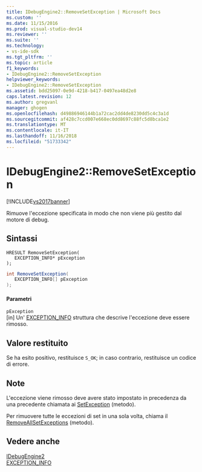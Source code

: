 ```yaml
---
title: IDebugEngine2::RemoveSetException | Microsoft Docs
ms.custom: ''
ms.date: 11/15/2016
ms.prod: visual-studio-dev14
ms.reviewer: ''
ms.suite: ''
ms.technology:
- vs-ide-sdk
ms.tgt_pltfrm: ''
ms.topic: article
f1_keywords:
- IDebugEngine2::RemoveSetException
helpviewer_keywords:
- IDebugEngine2::RemoveSetException
ms.assetid: bdd25097-0e9d-4218-b417-0497ea48d2e8
caps.latest.revision: 12
ms.author: gregvanl
manager: ghogen
ms.openlocfilehash: d49886946144b1a72cac2dd4de8230dd5c4c3a1d
ms.sourcegitcommit: af428c7ccd007e668ec0dd8697c88fc5d8bca1e2
ms.translationtype: MT
ms.contentlocale: it-IT
ms.lasthandoff: 11/16/2018
ms.locfileid: "51733342"
---
```

# <a name="idebugengine2removesetexception"></a>IDebugEngine2::RemoveSetException
[!INCLUDE[vs2017banner](../../../includes/vs2017banner.md)]

Rimuove l'eccezione specificata in modo che non viene più gestito dal motore di debug.  
  
## <a name="syntax"></a>Sintassi  
  
```cpp#  
HRESULT RemoveSetException(   
   EXCEPTION_INFO* pException  
);  
```  
  
```csharp  
int RemoveSetException(   
   EXCEPTION_INFO[] pException  
);  
```  
  
#### <a name="parameters"></a>Parametri  
 `pException`  
 [in] Un' [EXCEPTION_INFO](../../../extensibility/debugger/reference/exception-info.md) struttura che descrive l'eccezione deve essere rimosso.  
  
## <a name="return-value"></a>Valore restituito  
 Se ha esito positivo, restituisce `S_OK`; in caso contrario, restituisce un codice di errore.  
  
## <a name="remarks"></a>Note  
 L'eccezione viene rimosso deve avere stato impostato in precedenza da una precedente chiamata ai [SetException](../../../extensibility/debugger/reference/idebugengine2-setexception.md) (metodo).  
  
 Per rimuovere tutte le eccezioni di set in una sola volta, chiama il [RemoveAllSetExceptions](../../../extensibility/debugger/reference/idebugengine2-removeallsetexceptions.md) (metodo).  
  
## <a name="see-also"></a>Vedere anche  
 [IDebugEngine2](../../../extensibility/debugger/reference/idebugengine2.md)   
 [EXCEPTION_INFO](../../../extensibility/debugger/reference/exception-info.md)


